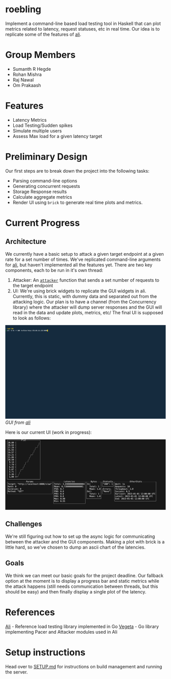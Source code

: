 # roebling

Implement a command-line based load testing tool in Haskell that can plot metrics related to latency, request statuses, etc in real time. Our idea is to replicate some of the features of [ali](https://github.com/nakabonne/ali).

# Group Members
- Sumanth R Hegde
- Rohan Mishra
- Raj Nawal
- Om Prakaash

# Features
- Latency Metrics
- Load Testing/Sudden spikes
- Simulate multiple users
- Assess Max load for a given latency target

# Preliminary Design
Our first steps are to break down the project into the following tasks:
- Parsing command-line options
- Generating concurrent requests
- Storage Response results
- Calculate aggregate metrics
- Render UI using `brick` to generate real time plots and metrics.

# Current Progress
## Architecture
We currently have a basic setup to attack a given target endpoint at a given rate for a set number of times. We've replicated command-line arguments for [ali](https://github.com/nakabonne/ali), but haven't implemented all the features yet. There are two key components, each to be run in it's own thread: 
1. Attacker: An [`attacker`](./src/Lib.hs) function that sends a set number of requests to the target endpoint
2. UI: We're using brick widgets to replicate the GUI widgets in ali. Currently, this is static, with dummy data and separated out from the attacking logic. Our plan is to have a channel (from the Concurrency library) where the attacker will dump server responses and the GUI will read in the data and update plots, metrics, etc/
The final UI is supposed to look as follows:

![Ali demo](images/ali.gif)
_GUI from [ali](https://github.com/nakabonne/ali)_

Here is our current UI (work in progress):

![Our ui](images/cur_progress.png)

## Challenges
We're still figuring out how to set up the async logic for communicating between the attacker and the GUI components. Making a plot with brick is a little hard, so we've chosen to dump an ascii chart of the latencies. 

## Goals
We think we can meet our basic goals for the project deadline. Our fallback option at the moment is to display a progress bar and static metrics while the attack happens (still needs communication between threads, but this should be easy) and then finally display a single plot of the latency.

# References
[Ali](https://github.com/nakabonne/ali) - Reference load testing library implemented in Go
[Vegeta](https://github.com/tsenart/vegeta) - Go library implementing Pacer and Attacker modules used in Ali 


# Setup instructions

Head over to [SETUP.md](/SETUP.md) for instructions on build management and running the server.